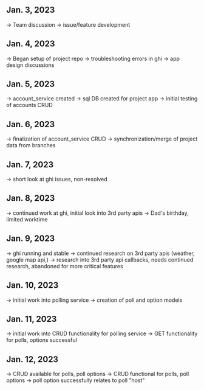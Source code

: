 ## Jan. 3, 2023 ##
-> Team discussion
-> issue/feature development

## Jan. 4, 2023 ##
-> Began setup of project repo
-> troubleshooting errors in ghi
-> app design discussions

## Jan. 5, 2023 ##
-> account_service created
-> sql DB created for project app
-> initial testing of accounts CRUD

## Jan. 6, 2023 ##
-> finalization of account_service CRUD
-> synchronization/merge of project data from branches

## Jan. 7, 2023 ##
-> short look at ghi issues, non-resolved

## Jan. 8, 2023 ##
-> continued work at ghi, initial look into 3rd party apis
-> Dad's birthday, limited worktime

## Jan. 9, 2023 ##
-> ghi running and stable
-> continued research on 3rd party apis (weather, google map api,)
-> research into 3rd party api callbacks, needs continued research, abandoned for more critical features

## Jan. 10, 2023 ##
-> initial work into polling service
-> creation of poll and option models

## Jan. 11, 2023 ##
-> initial work into CRUD functionality for polling service
-> GET functionality for polls, options successful

## Jan. 12, 2023 ##
-> CRUD available for polls, poll options
-> CRUD functional for polls, poll options
-> poll option successfully relates to poll "host"
